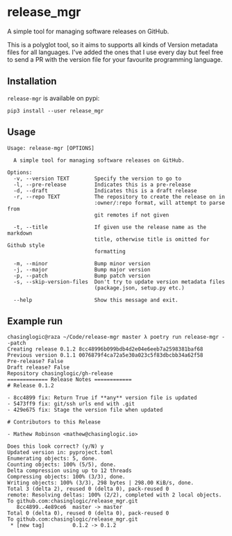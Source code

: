 # release_mgr

A simple tool for managing software releases on GitHub.

This is a polyglot tool, so it aims to supports all kinds of Version metadata files for
all languages. I've added the ones that I use every day but feel free to send a PR with
the version file for your favourite programming language.

## Installation

`release-mgr` is available on pypi:

```
pip3 install --user release_mgr
```

## Usage

```
Usage: release-mgr [OPTIONS]

  A simple tool for managing software releases on GitHub.

Options:
  -v, --version TEXT        Specify the version to go to
  -l, --pre-release         Indicates this is a pre-release
  -d, --draft               Indicates this is a draft release
  -r, --repo TEXT           The repository to create the release on in
                            :owner/:repo format, will attempt to parse from
                            git remotes if not given

  -t, --title               If given use the release name as the markdown
                            title, otherwise title is omitted for Github style
                            formatting

  -m, --minor               Bump minor version
  -j, --major               Bump major version
  -p, --patch               Bump patch version
  -s, --skip-version-files  Don't try to update version metadata files
                            (package.json, setup.py etc.)

  --help                    Show this message and exit.
```

## Example run

```
chasinglogic@raza ~/Code/release-mgr master λ poetry run release-mgr --patch
Creating release 0.1.2 8cc48996b099bdb4d2e04e6eeb7a2598381baf68
Previous version 0.1.1 0076879f4ca72a5e30a023c5f83dbcbb34a62f58
Pre-release? False
Draft release? False
Repository chasinglogic/gh-release
============= Release Notes ============
# Release 0.1.2

- 8cc4899 fix: Return True if **any** version file is updated
- 5473ff9 fix: git/ssh urls end with .git
- 429e675 fix: Stage the version file when updated

# Contributors to this Release

- Mathew Robinson <mathew@chasinglogic.io>

Does this look correct? (y/N) y
Updated version in: pyproject.toml
Enumerating objects: 5, done.
Counting objects: 100% (5/5), done.
Delta compression using up to 12 threads
Compressing objects: 100% (3/3), done.
Writing objects: 100% (3/3), 298 bytes | 298.00 KiB/s, done.
Total 3 (delta 2), reused 0 (delta 0), pack-reused 0
remote: Resolving deltas: 100% (2/2), completed with 2 local objects.
To github.com:chasinglogic/release_mgr.git
   8cc4899..4e89ce6  master -> master
Total 0 (delta 0), reused 0 (delta 0), pack-reused 0
To github.com:chasinglogic/release_mgr.git
 * [new tag]         0.1.2 -> 0.1.2
```
